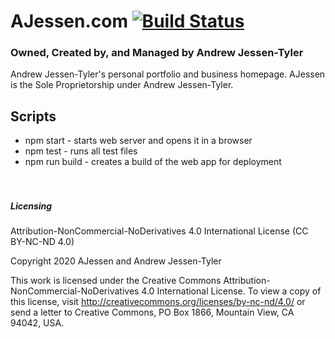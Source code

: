 # AJessen.com [![Build Status](https://travis-ci.com/andrewtyl/www.ajessen.com.svg?branch=master)](https://travis-ci.com/andrewtyl/www.ajessen.com)

### Owned, Created by, and Managed by Andrew Jessen-Tyler

Andrew Jessen-Tyler's personal portfolio and business homepage. AJessen is the Sole Proprietorship under Andrew Jessen-Tyler. <br>

## Scripts

- npm start - starts web server and opens it in a browser
- npm test - runs all test files
- npm run build - creates a build of the web app for deployment
  <br><br><br>

##### Licensing
Attribution-NonCommercial-NoDerivatives 4.0 International License (CC BY-NC-ND 4.0)

Copyright 2020 AJessen and Andrew Jessen-Tyler

This work is licensed under the Creative Commons Attribution-NonCommercial-NoDerivatives 4.0 International License. To view a copy of this license, visit http://creativecommons.org/licenses/by-nc-nd/4.0/ or send a letter to Creative Commons, PO Box 1866, Mountain View, CA 94042, USA.
